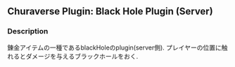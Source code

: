 ## Churaverse Plugin: Black Hole Plugin (Server)

### Description

錬金アイテムの一種であるblackHoleのplugin(server側).
プレイヤーの位置に触れるとダメージを与えるブラックホールをおく.
